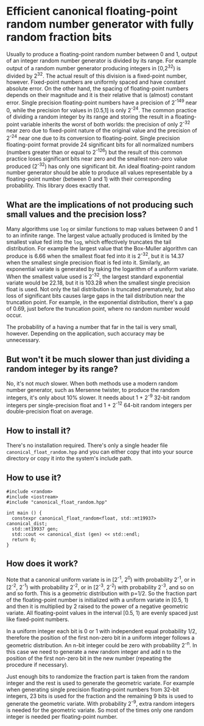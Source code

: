 # Efficient canonical floating-point random number generator with fully random fraction bits

Usually to produce a floating-point random number between 0 and 1, output of an integer random number 
generator is divided by its range. For example output of a random number generator producing integers in 
[0,2<sup>32</sup>) is divided by 2<sup>32</sup>. The actual result of this division is a fixed-point number, 
however. Fixed-point numbers are uniformly spaced and have constant absolute error. On the other hand, the 
spacing of floating-point numbers depends on their magnitude and it is their relative that is (almost) 
constant error. Single precision floating-point numbers have a precision of 2<sup>-149</sup> near 0, while the 
precision for values in [0.5,1] is only 2<sup>-24</sup>. The common practice of dividing a random integer by 
its range and storing the result in a floating-point variable inherits the worst of both worlds: the 
precision of only 2<sup>-32</sup> near zero due to fixed-point nature of the original value and the precision 
of 2<sup>-24</sup> near one due to its conversion to floating-point. Single precision floating-point format 
provide 24 significant bits for all normalized numbers (numbers greater than or equal to 2<sup>-126</sup>) but
the result of this common practice loses significant bits near zero and the smallest non-zero value produced 
(2<sup>-32</sup>) has only one significant bit. An ideal floating-point random number generator should be 
able to produce all values representable by a floating-point number (between 0 and 1) with their 
corresponding probability. This library does exactly that.

## What are the implications of not producing such small values and the precision loss?

Many algorithms use `log` or similar functions to map values between 0 and 1 to an infinite range. The 
largest value actually produced is limited by the smallest value fed into the `log`, which effectively 
truncates the tail distribution. For example the largest value that the Box-Muller algorithm can produce is 
6.66 when the smallest float fed into it is 2<sup>-32</sup>, but it is 14.37 when the smallest single 
precision float is fed into it. Similarly, an exponential variate is generated by taking the logarithm of a 
uniform variate. When the smallest value used is 2<sup>-32</sup>, the largest standard exponential variate 
would be 22.18, but it is 103.28 when the smallest single precision float is used. Not only the tail 
distribution is truncated prematurely, but also loss of significant bits causes large gaps in the tail 
distribution near the truncation point. For example, in the exponential distribution, there's a gap of 0.69, 
just before the truncation point, where no random number would occur.

The probability of a having a number that far in the tail is very small, however. Depending on the 
application, such accuracy may be unnecessary.

## But won't it be much slower than just dividing a random integer by its range?

No, it's not _much_ slower. When both methods use a modern random number generator, such as Mersenne 
twister, to produce the random integers, it's only about 10% slower. It needs about 1 + 2<sup>-9</sup> 32-bit 
random integers per single-precision float and 1 + 2<sup>-12</sup> 64-bit random integers per 
double-precision float on average.

## How to install it?

There's no installation required. There's only a single header file `canonical_float_random.hpp` and you can 
either copy 
that into your source directory or copy it into the system's include path.

## How to use it?

    #include <random>
    #include <iostream>
    #include "canonical_float_random.hpp"

    int main () {
      constexpr canonical_float_random<float, std::mt19937> canonical_dist;
      std::mt19937 gen;
      std::cout << canonical_dist (gen) << std::endl;
      return 0;
    }

## How does it work?

Note that a canonical uniform variate is in [2<sup>-1</sup>, 2<sup>0</sup>) with probability 2<sup>-1</sup>, 
or in [2<sup>-2</sup>, 2<sup>-1</sup>) with probability 2<sup>-2</sup>, or in [2<sup>-3</sup>, 
2<sup>-2</sup>) with probability 2<sup>-3</sup>, and so on and so forth. This is a geometric distribution 
with p=1/2. So the fraction part of the floating-point number is initialized with a uniform variate in [0.5, 1)
and then it is multiplied by 2 raised to the power of a negative geometric variate. All floating-point 
values in the interval [0.5, 1) are evenly spaced just like fixed-point numbers.

In a uniform integer each bit is 0 or 1 with independent equal probability 1/2, therefore the position of the 
first non-zero bit in a uniform integer follows a geometric distribution. An n-bit integer could be zero with 
probability 2<sup>-n</sup>. In this case we need to generate a new random integer and add n to the position 
of the first non-zero bit in the new number (repeating the procedure if necessary).

Just enough bits to randomize the fraction part is taken from the random integer and the rest is used to 
generate the geometric variate. For example when generating single precision floating-point numbers from 
32-bit integers, 23 bits is used for the fraction and the remaining 9 bits is used to generate the geometric 
variate. With probability 2<sup>-9</sup>, extra random integers is needed for the geometric variate. So most 
of the times only one random integer is needed per floating-point number.
